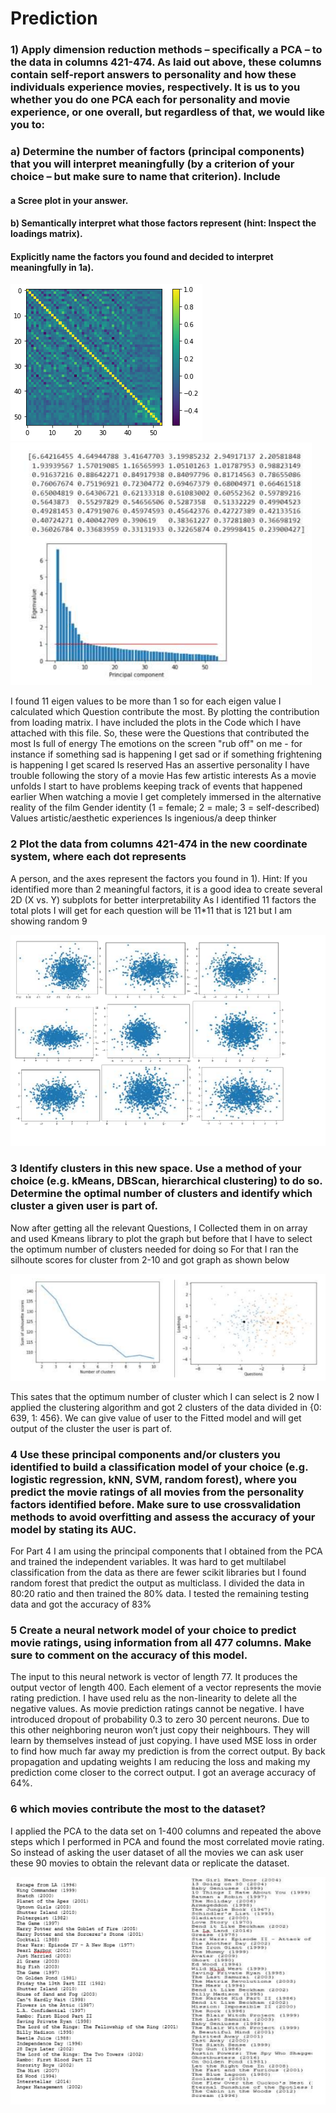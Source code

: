 
# Prediction

### 1) Apply dimension reduction methods – specifically a PCA – to the data in columns 421-474. As laid out above, these columns contain self-report answers to personality and how these individuals experience movies, respectively. It is us to you whether you do one PCA each for personality and movie experience, or one overall, but regardless of that, we would like you to:
### a) Determine the number of factors (principal components) that you will interpret meaningfully (by a criterion of your choice – but make sure to name that criterion). Include 
#### a Scree plot in your answer.
#### b) Semantically interpret what those factors represent (hint: Inspect the loadings matrix). 
#### Explicitly name the factors you found and decided to interpret meaningfully in 1a). 


![correlation matrix](https://github.com/kewaljani/Data-Analyses-on-movie-ratings-/blob/main/Part%203/Sc/Correlation.PNG) 
![Spree Plot](https://github.com/kewaljani/Data-Analyses-on-movie-ratings-/blob/main/Part%203/Sc/1st.PNG)

I found 11 eigen values to be more than 1 so for each eigen value I calculated which Question
contribute the most. By plotting the contribution from loading matrix. I have included the plots in
the Code which I have attached with this file.
So, these were the Questions that contributed the most
Is full of energy
The emotions on the screen "rub off" on me - for instance if something sad is happening I get sad or if
something frightening is happening I get scared
Is reserved
Has an assertive personality
I have trouble following the story of a movie
Has few artistic interests
As a movie unfolds I start to have problems keeping track of events that happened earlier
When watching a movie I get completely immersed in the alternative reality of the film
Gender identity (1 = female; 2 = male; 3 = self-described)
Values artistic/aesthetic experiences
Is ingenious/a deep thinker

### 2 Plot the data from columns 421-474 in the new coordinate system, where each dot represents
A person, and the axes represent the factors you found in 1). Hint: If you identified more than 2 meaningful factors, it is a good idea to create several 2D (X vs. Y) subplots for better interpretability As I identified 11 factors the total plots I will get for each question will be 11*11 that is 121 but I am showing random 9

![subplots](https://github.com/kewaljani/Data-Analyses-on-movie-ratings-/blob/main/Part%203/Sc/2nd.PNG) 

### 3 Identify clusters in this new space. Use a method of your choice (e.g. kMeans, DBScan, hierarchical clustering) to do so. Determine the optimal number of clusters and identify which cluster a given user is part of.

Now after getting all the relevant Questions, I Collected them in on array and used Kmeans library to plot the graph but before that I have to select the optimum number of clusters needed for doing so For that I ran the silhoute scores for cluster from 2-10 and got graph as shown below 

![Sillhout score and K-means plot](https://github.com/kewaljani/Data-Analyses-on-movie-ratings-/blob/main/Part%203/Sc/3rd.PNG)

This sates that the optimum number of cluster which I can select is 2 now I applied the clustering algorithm and got 2 clusters of the data divided in {0: 639, 1: 456}. We can give value of user to the Fitted model and will get output of the cluster the user is part of.

### 4 Use these principal components and/or clusters you identified to build a classification model of your choice (e.g. logistic regression, kNN, SVM, random forest), where you predict the movie ratings of all movies from the personality factors identified before. Make sure to use crossvalidation methods to avoid overfitting and assess the accuracy of your model by stating its AUC.

For Part 4 I am using the principal components that I obtained from the PCA and trained the independent variables. It was hard to get multilabel classification from the data as there are fewer scikit libraries but I found random forest that predict the output as multiclass. I divided the data in 80:20 ratio and then trained the 80% data. I tested the remaining testing data and got the accuracy of 83%

### 5 Create a neural network model of your choice to predict movie ratings, using information from all 477 columns. Make sure to comment on the accuracy of this model.

The input to this neural network is vector of length 77. It produces the output vector of length 400. Each element of a vector represents the movie rating prediction. I have used relu as the non-linearity to delete all the negative values. As movie prediction ratings cannot be negative. I have introduced dropout of probability 0.3 to zero 30 percent neurons. Due to this other neighboring neuron won’t just copy their neighbours. They will learn by themselves instead of just copying. I have used MSE loss in order to find how much far away my prediction is from the correct output. By back propagation and updating weights I am reducing the loss and making my prediction come closer to the correct output. I got an average accuracy of 64%.

### 6  which movies contribute the most to the dataset?

I applied the PCA to the data set on 1-400 columns and repeated the above steps which I performed in PCA and found the most correlated movie rating. So instead of asking the user dataset of all the movies we can ask user these 90 movies to obtain the relevant data or replicate the dataset.

![Movie list](https://github.com/kewaljani/Data-Analyses-on-movie-ratings-/blob/main/Part%203/Sc/last.PNG)


